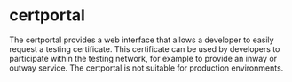 # certportal

The certportal provides a web interface that allows a developer to easily request a testing certificate. This certificate can be used by developers to participate within the testing network, for example to provide an inway or outway service. The certportal is not suitable for production environments.

